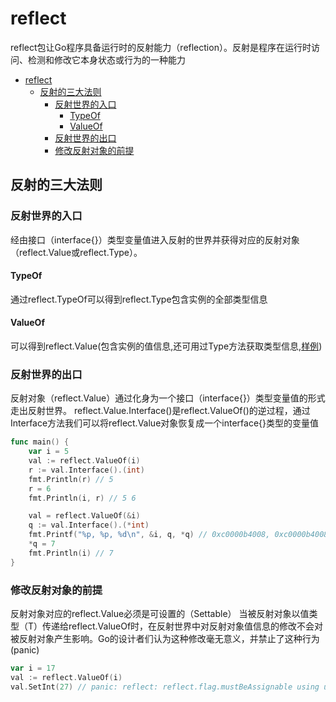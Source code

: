 # reflect

reflect包让Go程序具备运行时的反射能力（reflection）。反射是程序在运行时访问、检测和修改它本身状态或行为的一种能力

- [reflect](#reflect)
  - [反射的三大法则](#反射的三大法则)
    - [反射世界的入口](#反射世界的入口)
      - [TypeOf](#typeof)
      - [ValueOf](#valueof)
    - [反射世界的出口](#反射世界的出口)
    - [修改反射对象的前提](#修改反射对象的前提)

## 反射的三大法则

### 反射世界的入口

经由接口（interface{}）类型变量值进入反射的世界并获得对应的反射对象（reflect.Value或reflect.Type）。

#### TypeOf

通过reflect.TypeOf可以得到reflect.Type包含实例的全部类型信息

#### ValueOf

可以得到reflect.Value(包含实例的值信息,还可用过Type方法获取类型信息,[样例](./value_test.go))

### 反射世界的出口

反射对象（reflect.Value）通过化身为一个接口（interface{}）类型变量值的形式走出反射世界。
reflect.Value.Interface()是reflect.ValueOf()的逆过程，通过Interface方法我们可以将reflect.Value对象恢复成一个interface{}类型的变量值

```go
func main() {
    var i = 5
    val := reflect.ValueOf(i)
    r := val.Interface().(int)
    fmt.Println(r) // 5
    r = 6
    fmt.Println(i, r) // 5 6

    val = reflect.ValueOf(&i)
    q := val.Interface().(*int)
    fmt.Printf("%p, %p, %d\n", &i, q, *q) // 0xc0000b4008, 0xc0000b4008, 5
    *q = 7
    fmt.Println(i) // 7
}
```

### 修改反射对象的前提

反射对象对应的reflect.Value必须是可设置的（Settable）
当被反射对象以值类型（T）传递给reflect.ValueOf时，在反射世界中对反射对象值信息的修改不会对被反射对象产生影响。Go的设计者们认为这种修改毫无意义，并禁止了这种行为(panic)

```go
var i = 17
val := reflect.ValueOf(i)
val.SetInt(27) // panic: reflect: reflect.flag.mustBeAssignable using unaddressable value
```
